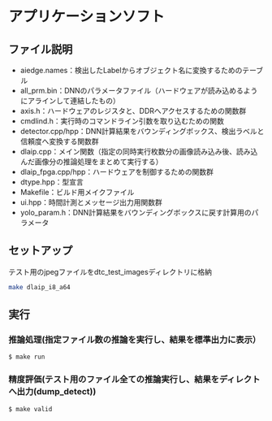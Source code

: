 # アプリケーションソフト

## ファイル説明
- aiedge.names：検出したLabelからオブジェクト名に変換するためのテーブル
- all_prm.bin：DNNのパラメータファイル（ハードウェアが読み込めるようにアラインして連結したもの）
- axis.h：ハードウェアのレジスタと、DDRへアクセスするための関数群
- cmdlind.h：実行時のコマンドライン引数を取り込むための関数
- detector.cpp/hpp：DNN計算結果をバウンディングボックス、検出ラベルと信頼度へ変換する関数群
- dlaip.cpp：メイン関数（指定の同時実行枚数分の画像読み込み後、読み込んだ画像分の推論処理をまとめて実行する）
- dlaip_fpga.cpp/hpp：ハードウェアを制御するための関数群
- dtype.hpp：型宣言
- Makefile：ビルド用メイクファイル
- ui.hpp：時間計測とメッセージ出力用関数群
- yolo_param.h：DNN計算結果をバウンディングボックスに戻す計算用のパラメータ

## セットアップ
テスト用のjpegファイルをdtc_test_imagesディレクトリに格納
```bash
make dlaip_i8_a64
```

## 実行
### 推論処理(指定ファイル数の推論を実行し、結果を標準出力に表示）
```bash
$ make run
```

### 精度評価(テスト用のファイル全ての推論実行し、結果をディレクトへ出力(dump_detect))
```bash
$ make valid
```
